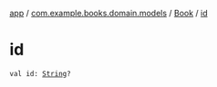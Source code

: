 [app](../../index.md) / [com.example.books.domain.models](../index.md) / [Book](index.md) / [id](./id.md)

# id

`val id: `[`String`](https://kotlinlang.org/api/latest/jvm/stdlib/kotlin/-string/index.html)`?`